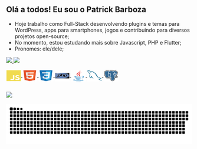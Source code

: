 ## Olá a todos! Eu sou o Patrick Barboza

- Hoje trabalho como Full-Stack desenvolvendo plugins e temas para WordPress, apps para smartphones, jogos e contribuindo para diversos projetos open-source;
- No momento, estou estudando mais sobre Javascript, PHP e Flutter;
- Pronomes: ele/dele;

<div>
  <a href="https://github.com/pbodevnsupport">
  <img height="160em" src="https://github-readme-stats.vercel.app/api?username=pbodevnsupport&show_icons=true&theme=darcula&include_all_commits=true&count_private=true"/>
  <img height="160em" src="https://github-readme-stats.vercel.app/api/top-langs/?username=pbodevnsupport&layout=compact&langs_count=7&theme=darcula"/>
</div>

<div style="display: inline block"><br>
  <img align="center" alt="Trick-JS" height="30" width="40" src="https://raw.githubusercontent.com/devicons/devicon/master/icons/javascript/javascript-plain.svg">
  <img align="center" alt="Trick-HTML" height="30" width="40" src="https://raw.githubusercontent.com/devicons/devicon/master/icons/html5/html5-original.svg">
  <img align="center" alt="Trick-CSS" height="30" width="40" src="https://raw.githubusercontent.com/devicons/devicon/master/icons/css3/css3-original.svg">
  <img align="center" alt="Trick-PHP" height="30" width="40" src="https://raw.githubusercontent.com/devicons/devicon/master/icons/php/php-original.svg">
  <img align="center" alt="Trick-Java" height="30" width="40" src="https://raw.githubusercontent.com/devicons/devicon/master/icons/java/java-original.svg">
  <img align="center" alt="Trick-MySQL" height="30" width="40" src="https://raw.githubusercontent.com/devicons/devicon/master/icons/mysql/mysql-original.svg">
  <img align="center" alt="Trick-PSQL" height="30" width="40" src="https://raw.githubusercontent.com/devicons/devicon/master/icons/postgresql/postgresql-original.svg">
</div>

##
  
<div>
  <a href="https://www.linkedin.com/in/pbodevnsupport/" target="_blank"><img src="https://img.shields.io/badge/-Linkedin-%230077B5?style=for-the-badge&logo-linkedin&logoColor=white" target="_blank"></a>
</div>

![Snake animation](https://github.com/pbodevnsupport/pbodevnsupport/blob/output/github-contribution-grid-snake.svg)

